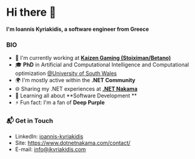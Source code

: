 # Hi there 👋

**I'm Ioannis Kyriakidis, a software engineer from Greece**

### BIO

- 🏢 I'm currently working at **[Kaizen Gaming (Stoiximan/Betano)](https://kaizengaming.com/)**
- 🎓 **PhD** in Artificial and Computational Intelligence and Computational optimization [@University of South Wales](https://www.southwales.ac.uk/)
- 🌍 I'm mostly active within the **.NET Community**
- 🌐 Sharing my .NET experiences at **[.NET Nakama](https://www.dotnetnakama.com/)**
- 🌱 Learning all about **Software Development **
- ⚡️ Fun fact: I'm a fan of **Deep Purple**

### 📬 Get in Touch

- LinkedIn: [ioannis-kyriakidis](https://www.linkedin.com/in/ioannis-kyriakidis/)
- Site: https://www.dotnetnakama.com/contact/
- E-mail: info@ikyriakidis.com
